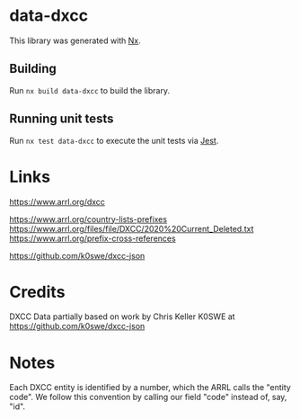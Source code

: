 # data-dxcc

This library was generated with [Nx](https://nx.dev).

## Building

Run `nx build data-dxcc` to build the library.

## Running unit tests

Run `nx test data-dxcc` to execute the unit tests via [Jest](https://jestjs.io).

# Links

https://www.arrl.org/dxcc

https://www.arrl.org/country-lists-prefixes
https://www.arrl.org/files/file/DXCC/2020%20Current_Deleted.txt
https://www.arrl.org/prefix-cross-references

https://github.com/k0swe/dxcc-json

# Credits

DXCC Data partially based on work by Chris Keller K0SWE at https://github.com/k0swe/dxcc-json

# Notes

Each DXCC entity is identified by a number, which the ARRL calls the "entity code". We follow this convention by calling our field "code" instead of, say, "id".
